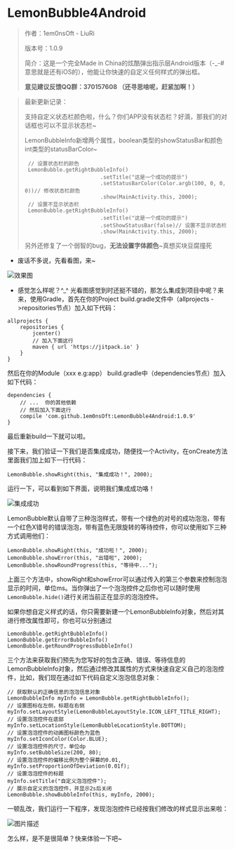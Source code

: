 # LemonBubble4Android
> 作者：1em0nsOft - LiuRi
>
> 版本号：1.0.9
>
> 简介：这是一个完全Made in China的炫酷弹出指示层Android版本（-_-#意思就是还有iOS的），他能让你快速的自定义任何样式的弹出框。
>
> **意见建议反馈QQ群：370157608 （还寻思啥呢，赶紧加啊！）**

> 最新更新记录：
>
> 支持自定义状态栏颜色啦，什么？你们APP没有状态栏？好滴，那我们的对话框也可以不显示状态栏~
>
> LemonBubbleInfo新增两个属性，boolean类型的showStatusBar和颜色int类型的statusBarColor~
>
> ```
>  // 设置状态栏的颜色
>  LemonBubble.getRightBubbleInfo()
>                         .setTitle("这是一个成功的提示")
>                         .setStatusBarColor(Color.argb(100, 0, 0, 0))// 修改状态栏颜色
>                         .show(MainActivity.this, 2000);
>  // 设置不显示状态栏
>  LemonBubble.getRightBubbleInfo()
>                         .setTitle("这是一个成功的提示")
>                         .setShowStatusBar(false)// 设置不显示状态栏
>                         .show(MainActivity.this, 2000);
> ```
>
> 另外还修复了一个弱智的bug，**无法设置字体颜色**~真想买块豆腐撞死

- 废话不多说，先看看图，来~

![效果图](https://raw.githubusercontent.com/1em0nsOft/LemonBubble4Android/master/Resource/LemonBubble.gif)

- 感觉怎么样呢？^_^ 光看图感觉到时还挺不错的，那怎么集成到项目中呢？来来，使用Gradle，首先在你的Project build.gradle文件中（allprojects ->repositories节点）加入如下代码：

```
allprojects {
    repositories {
        jcenter()
        // 加入下面这行
        maven { url 'https://jitpack.io' }
    }
}
```

然后在你的Module（xxx e.g:app） build.gradle中（dependencies节点）加入如下代码：

```
dependencies {
    // ...  你的其他依赖
    // 然后加入下面这行
    compile 'com.github.1em0nsOft:LemonBubble4Android:1.0.9'
}
```

最后重新build一下就可以啦。

接下来，我们验证一下我们是否集成成功，随便找一个Activity，在onCreate方法里面我们加上如下一行代码：

```
LemonBubble.showRight(this, "集成成功！", 2000);
```

运行一下，可以看到如下界面，说明我们集成成功咯！

![集成成功](https://raw.githubusercontent.com/1em0nsOft/LemonBubble4Android/master/Resource/example-run01.jpg)

LemonBubble默认自带了三种泡泡样式，带有一个绿色的对号的成功泡泡，带有一个红色X错号的错误泡泡，带有蓝色无限旋转的等待控件，你可以使用如下三种方式调用他们：

```
LemonBubble.showRight(this, "成功啦！", 2000);
LemonBubble.showError(this, "出错啦", 2000);
LemonBubble.showRoundProgress(this, "等待中...");
```

上面三个方法中，showRight和showError可以通过传入的第三个参数来控制泡泡显示的时间，单位ms。当你弹出了一个泡泡控件之后你也可以随时使用`LemonBubble.hide()`进行关闭当前正在显示的泡泡控件。

如果你想自定义样式的话，你只需要新建一个LemonBubbleInfo对象，然后对其进行修改属性即可，你也可以分别通过

```
LemonBubble.getRightBubbleInfo()
LemonBubble.getErrorBubbleInfo()
LemonBubble.getRoundProgressBubbleInfo()
```

三个方法来获取我们预先为您写好的包含正确、错误、等待信息的LemonBubbleInfo对象，然后通过修改其属性的方式来快速自定义自己的泡泡控件，比如，我们现在通过如下代码自定义泡泡信息对象：

```
// 获取默认的正确信息的泡泡信息对象
LemonBubbleInfo myInfo = LemonBubble.getRightBubbleInfo();
// 设置图标在左侧，标题在右侧
myInfo.setLayoutStyle(LemonBubbleLayoutStyle.ICON_LEFT_TITLE_RIGHT);
// 设置泡泡控件在底部
myInfo.setLocationStyle(LemonBubbleLocationStyle.BOTTOM);
// 设置泡泡控件的动画图标颜色为蓝色
myInfo.setIconColor(Color.BLUE);
// 设置泡泡控件的尺寸，单位dp
myInfo.setBubbleSize(200, 80);
// 设置泡泡控件的偏移比例为整个屏幕的0.01,
myInfo.setProportionOfDeviation(0.01f);
// 设置泡泡控件的标题
myInfo.setTitle("自定义泡泡控件");
// 展示自定义的泡泡控件，并显示2s后关闭
LemonBubble.showBubbleInfo(this, myInfo, 2000);
```

一顿乱改，我们运行一下程序，发现泡泡控件已经按我们修改的样式显示出来啦：

![图片描述](https://raw.githubusercontent.com/1em0nsOft/LemonBubble4Android/master/Resource/example-run02.jpg)

怎么样，是不是很简单？快来体验一下吧~



